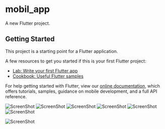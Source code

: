 # mobil_app

A new Flutter project.

## Getting Started

This project is a starting point for a Flutter application.

A few resources to get you started if this is your first Flutter project:

- [Lab: Write your first Flutter app](https://flutter.dev/docs/get-started/codelab)
- [Cookbook: Useful Flutter samples](https://flutter.dev/docs/cookbook)

For help getting started with Flutter, view our
[online documentation](https://flutter.dev/docs), which offers tutorials,
samples, guidance on mobile development, and a full API reference.




![ScreenShot](https://github.com/mahirkursun/Flutter-Mobil-Application/blob/main/resimler/screenshots/mobil1.JPG)<!-- .element height="50%" width="50%" -->
![ScreenShot](https://github.com/mahirkursun/Flutter-Mobil-Application/blob/main/resimler/screenshots/mobil6.JPG)
![ScreenShot](https://github.com/mahirkursun/Flutter-Mobil-Application/blob/main/resimler/screenshots/mobil2.JPG)
![ScreenShot](https://github.com/mahirkursun/Flutter-Mobil-Application/blob/main/resimler/screenshots/mobil3.JPG)
![ScreenShot](https://github.com/mahirkursun/Flutter-Mobil-Application/blob/main/resimler/screenshots/mobil4.JPG)
![ScreenShot](https://github.com/mahirkursun/Flutter-Mobil-Application/blob/main/resimler/screenshots/mobil5.JPG)

![ScreenShot](https://github.com/mahirkursun/Flutter-Mobil-Application/blob/main/resimler/screenshots/mobil7.JPG)

